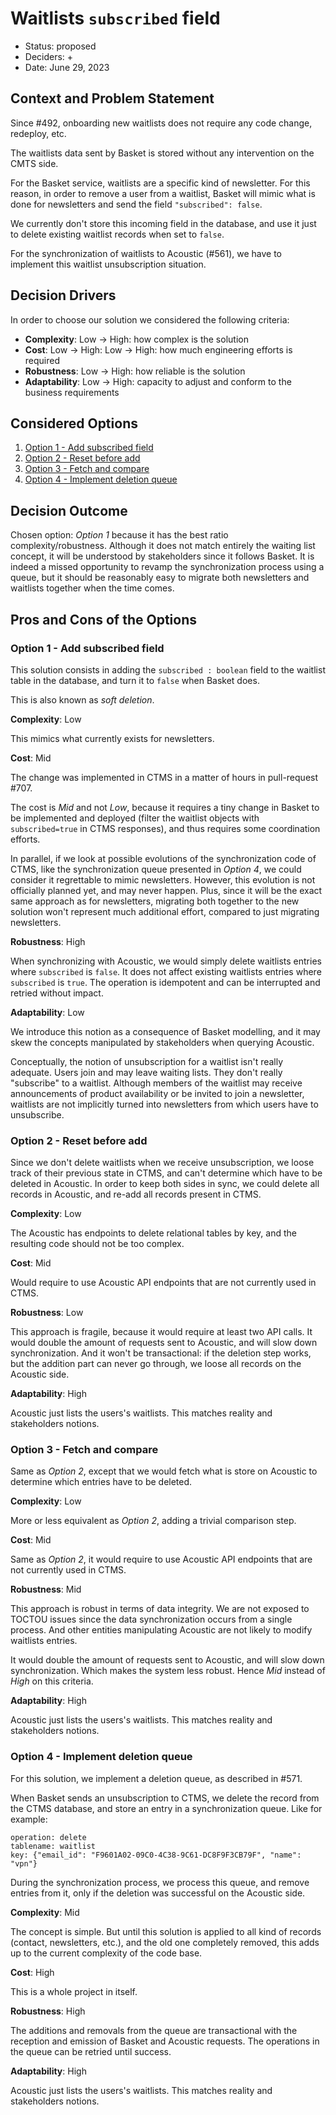 # Waitlists `subscribed` field

* Status: proposed
* Deciders: <CTMS stakeholders> + <Basket stakeholders>
* Date: June 29, 2023

## Context and Problem Statement

Since #492, onboarding new waitlists does not require any code change, redeploy, etc.

The waitlists data sent by Basket is stored without any intervention on the CMTS side.

For the Basket service, waitlists are a specific kind of newsletter. For this reason, in order to remove a user from a waitlist, Basket will mimic what is done for newsletters and send the field `"subscribed": false`.

We currently don't store this incoming field in the database, and use it just to delete existing waitlist records when set to `false`.

For the synchronization of waitlists to Acoustic (#561), we have to implement this waitlist unsubscription situation.


## Decision Drivers

In order to choose our solution we considered the following criteria:

- **Complexity**: Low → High: how complex is the solution
- **Cost**: Low → High: Low → High: how much engineering efforts is required
- **Robustness**: Low → High: how reliable is the solution
- **Adaptability**: Low → High: capacity to adjust and conform to the business requirements


## Considered Options

1. [Option 1 - Add subscribed field](#option-1---add-subscribed-field)
2. [Option 2 - Reset before add](#option-2---reset-before-add)
3. [Option 3 - Fetch and compare](#option-3--fetch-and-compare)
4. [Option 4 - Implement deletion queue](#option-3---implement-deletion-queue)

## Decision Outcome

Chosen option: *Option 1* because it has the best ratio complexity/robustness. Although it does not match entirely the waiting list concept, it will be understood by stakeholders since it follows Basket. It is indeed a missed opportunity to revamp the synchronization process using a queue, but it should be reasonably easy to migrate both newsletters and waitlists together when the time comes.

## Pros and Cons of the Options

### Option 1 - Add subscribed field

This solution consists in adding the `subscribed : boolean` field to the waitlist table in the database, and turn it to `false` when Basket does.

This is also known as *soft deletion*.

**Complexity**: Low

This mimics what currently exists for newsletters.

**Cost**: Mid

The change was implemented in CTMS in a matter of hours in pull-request #707.

The cost is *Mid* and not *Low*, because it requires a tiny change in Basket to be implemented and deployed (filter the waitlist objects with `subscribed=true` in CTMS responses), and thus requires some coordination efforts.

In parallel, if we look at possible evolutions of the synchronization code of CTMS, like the synchronization queue presented in *Option 4*, we could consider it regrettable to mimic newsletters. However, this evolution is not officially planned yet, and may never happen. Plus, since it will be the exact same approach as for newsletters, migrating both together to the new solution won't represent much additional effort, compared to just migrating newsletters.

**Robustness**: High

When synchronizing with Acoustic, we would simply delete waitlists entries where `subscribed` is `false`. It does not affect existing waitlists entries where `subscribed` is `true`. The operation is idempotent and can be interrupted and retried without impact.

**Adaptability**: Low

We introduce this notion as a consequence of Basket modelling, and it may skew the concepts manipulated by stakeholders when querying Acoustic.

Conceptually, the notion of unsubscription for a waitlist isn't really adequate. Users join and may leave waiting lists. They don't really "subscribe" to a waitlist.
Although members of the waitlist may receive announcements of product availability or be invited to join a newsletter, waitlists are not implicitly turned into newsletters from which users have to unsubscribe.


### Option 2 - Reset before add

Since we don't delete waitlists when we receive unsubscription, we loose track of their previous state in CTMS, and can't determine which have to be deleted in Acoustic. In order to keep both sides in sync, we could delete all records in Acoustic, and re-add all records present in CTMS.

**Complexity**: Low

The Acoustic has endpoints to delete relational tables by key, and the resulting code should not be too complex.

**Cost**: Mid

Would require to use Acoustic API endpoints that are not currently used in CTMS.

**Robustness**: Low

This approach is fragile, because it would require at least two API calls.
It would double the amount of requests sent to Acoustic, and will slow down synchronization.
And it won't be transactional: if the deletion step works, but the addition part can never go through, we loose all records on the Acoustic side.

**Adaptability**: High

Acoustic just lists the users's waitlists. This matches reality and stakeholders notions.


### Option 3 - Fetch and compare

Same as *Option 2*, except that we would fetch what is store on Acoustic to determine which entries have to be deleted.

**Complexity**: Low

More or less equivalent as *Option 2*, adding a trivial comparison step.

**Cost**: Mid

Same as *Option 2*, it would require to use Acoustic API endpoints that are not currently used in CTMS.

**Robustness**: Mid

This approach is robust in terms of data integrity. We are not exposed to TOCTOU issues since the data synchronization occurs from a single process. And other entities manipulating Acoustic are not likely to modify waitlists entries.

It would double the amount of requests sent to Acoustic, and will slow down synchronization. Which makes the system less robust. Hence *Mid* instead of *High* on this criteria.

**Adaptability**: High

Acoustic just lists the users's waitlists. This matches reality and stakeholders notions.


### Option 4 - Implement deletion queue

For this solution, we implement a deletion queue, as described in #571.

When Basket sends an unsubscription to CTMS, we delete the record from the CTMS database, and store an entry in a synchronization queue. Like for example:

```
operation: delete
tablename: waitlist
key: {"email_id": "F9601A02-09C0-4C38-9C61-DC8F9F3CB79F", "name": "vpn"}
```

During the synchronization process, we process this queue, and remove entries from it, only if the deletion was successful on the Acoustic side.

**Complexity**: Mid

The concept is simple. But until this solution is applied to all kind of records (contact, newsletters, etc.), and the old one completely removed, this adds up to the current complexity of the code base.

**Cost**: High

This is a whole project in itself.

**Robustness**: High

The additions and removals from the queue are transactional with the reception and emission of Basket and Acoustic requests. The operations in the queue can be retried until success.

**Adaptability**: High

Acoustic just lists the users's waitlists. This matches reality and stakeholders notions.
